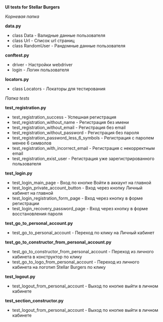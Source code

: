 **UI tests for Stellar Burgers**

_Корневая папка_

**data.py**
* class Data - Валидные данные пользователя
* class Url - Список url страниц
* class RandomUser - Рандомные данные пользователя

**conftest.py**
* driver - Настройки webdriver
* login - Логин пользователя

**locators.py**
* class Locators - Локаторы для тестирования

_Папка tests_

**test_registration.py**
* test_registration_success - Успешная регистрация
* test_registration_without_name - Регистрация без имени
* test_registration_without_email - Регистрация без email
* test_registration_without_password - Регистрация без пароля
* test_registration_password_less_6_symbols - Регистрация с паролем менее 6 символов
* test_registration_with_incorrect_email - Регистрация с некорректным email
* test_registration_exist_user - Регистрация уже зарегистрированного пользователя

**test_login.py**
* test_login_main_page - Вход по кнопке Войти в аккаунт на главной
* test_login_private_account_button - Вход через кнопку Личный кабинет на главной
* test_login_registration_form_page - Вход через кнопку в форме регистрации
* test_login_recovery_password_page - Вход через кнопку в форме восстановления пароля

**test_go_to_personal_account.py**
* test_go_to_personal_account - Переход по клику на Личный кабинет

**test_go_to_constructor_from_personal_account.py**
* test_go_to_constructor_from_personal_account - Переход из личного кабинета в конструктор по клику
* test_go_to_logo_from_personal_account - Переход из личного кабинета на логотип Stellar Burgers по клику

**test_logout.py**
* test_logout_from_personal_account - Выход по кнопке выйти в личном кабинете

**test_section_constructor.py**
* test_logout_from_personal_account - Выход по кнопке выйти в личном кабинете